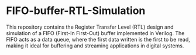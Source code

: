 # FIFO-buffer-RTL-Simulation
This repository contains the Register Transfer Level (RTL) design and simulation of a FIFO (First-In First-Out) buffer implemented in Verilog. The FIFO acts as a data queue, where the first data written is the first to be read, making it ideal for buffering and streaming applications in digital systems.
